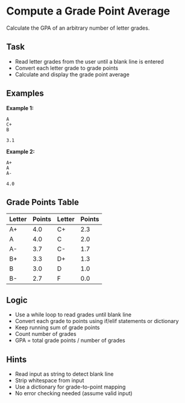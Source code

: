 # Compute a Grade Point Average

Calculate the GPA of an arbitrary number of letter grades.

## Task
- Read letter grades from the user until a blank line is entered
- Convert each letter grade to grade points
- Calculate and display the grade point average

## Examples
**Example 1:**
```
A
C+
B

```
```
3.1
```

**Example 2:**
```
A+
A
A-

```
```
4.0
```

## Grade Points Table
| Letter | Points | Letter | Points |
|--------|--------|--------|--------|
| A+     | 4.0    | C+     | 2.3    |
| A      | 4.0    | C      | 2.0    |
| A-     | 3.7    | C-     | 1.7    |
| B+     | 3.3    | D+     | 1.3    |
| B      | 3.0    | D      | 1.0    |
| B-     | 2.7    | F      | 0.0    |

## Logic
- Use a while loop to read grades until blank line
- Convert each grade to points using if/elif statements or dictionary
- Keep running sum of grade points
- Count number of grades
- GPA = total grade points / number of grades

## Hints
- Read input as string to detect blank line
- Strip whitespace from input
- Use a dictionary for grade-to-point mapping
- No error checking needed (assume valid input)

